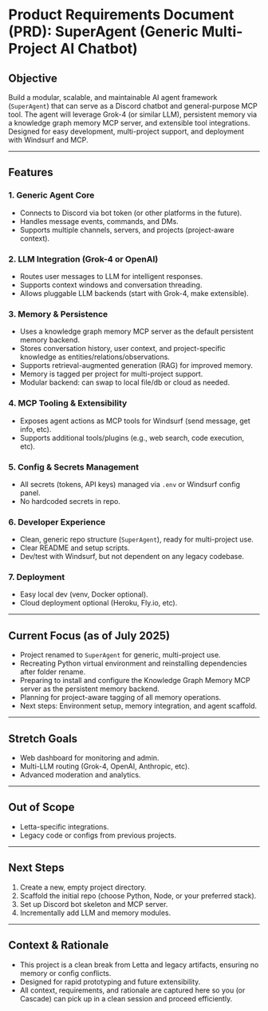 # Product Requirements Document (PRD): SuperAgent (Generic Multi-Project AI Chatbot)

## Objective
Build a modular, scalable, and maintainable AI agent framework (`SuperAgent`) that can serve as a Discord chatbot and general-purpose MCP tool. The agent will leverage Grok-4 (or similar LLM), persistent memory via a knowledge graph memory MCP server, and extensible tool integrations. Designed for easy development, multi-project support, and deployment with Windsurf and MCP.

---

## Features

### 1. Generic Agent Core
- Connects to Discord via bot token (or other platforms in the future).
- Handles message events, commands, and DMs.
- Supports multiple channels, servers, and projects (project-aware context).

### 2. LLM Integration (Grok-4 or OpenAI)
- Routes user messages to LLM for intelligent responses.
- Supports context windows and conversation threading.
- Allows pluggable LLM backends (start with Grok-4, make extensible).

### 3. Memory & Persistence
- Uses a knowledge graph memory MCP server as the default persistent memory backend.
- Stores conversation history, user context, and project-specific knowledge as entities/relations/observations.
- Supports retrieval-augmented generation (RAG) for improved memory.
- Memory is tagged per project for multi-project support.
- Modular backend: can swap to local file/db or cloud as needed.

### 4. MCP Tooling & Extensibility
- Exposes agent actions as MCP tools for Windsurf (send message, get info, etc).
- Supports additional tools/plugins (e.g., web search, code execution, etc).

### 5. Config & Secrets Management
- All secrets (tokens, API keys) managed via `.env` or Windsurf config panel.
- No hardcoded secrets in repo.

### 6. Developer Experience
- Clean, generic repo structure (`SuperAgent`), ready for multi-project use.
- Clear README and setup scripts.
- Dev/test with Windsurf, but not dependent on any legacy codebase.

### 7. Deployment
- Easy local dev (venv, Docker optional).
- Cloud deployment optional (Heroku, Fly.io, etc).

---

## Current Focus (as of July 2025)
- Project renamed to `SuperAgent` for generic, multi-project use.
- Recreating Python virtual environment and reinstalling dependencies after folder rename.
- Preparing to install and configure the Knowledge Graph Memory MCP server as the persistent memory backend.
- Planning for project-aware tagging of all memory operations.
- Next steps: Environment setup, memory integration, and agent scaffold.

---

## Stretch Goals
- Web dashboard for monitoring and admin.
- Multi-LLM routing (Grok-4, OpenAI, Anthropic, etc).
- Advanced moderation and analytics.

---

## Out of Scope
- Letta-specific integrations.
- Legacy code or configs from previous projects.

---

## Next Steps
1. Create a new, empty project directory.
2. Scaffold the initial repo (choose Python, Node, or your preferred stack).
3. Set up Discord bot skeleton and MCP server.
4. Incrementally add LLM and memory modules.

---

## Context & Rationale
- This project is a clean break from Letta and legacy artifacts, ensuring no memory or config conflicts.
- Designed for rapid prototyping and future extensibility.
- All context, requirements, and rationale are captured here so you (or Cascade) can pick up in a clean session and proceed efficiently.
